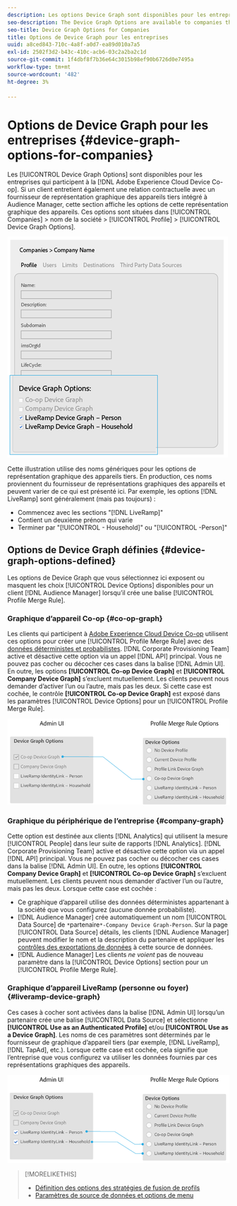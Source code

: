 ```yaml
---
description: Les options Device Graph sont disponibles pour les entreprises qui participent à Adobe Experience Cloud Device Co-op. Si un client entretient également une relation contractuelle avec un fournisseur de représentation graphique des appareils tiers intégré à Audience Manager, cette section affiche les options de cette représentation graphique des appareils. Ces options sont situées dans Entreprises > nom de la société > Profil > Options de représentation graphique des appareils.
seo-description: The Device Graph Options are available to companies that participate in the Adobe Experience Cloud Device Co-op. If a customer also has a contractual relationship with a third-party device graph provider that is integrated with Audience Manager, this section will show options for that device graph. These options are located in Companies > company name > Profile > Device Graph Options.
seo-title: Device Graph Options for Companies
title: Options de Device Graph pour les entreprises
uuid: a8ced843-710c-4a8f-a0d7-ea89d010a7a5
exl-id: 2502f3d2-b43c-410c-acb6-03c2a2ba2c1d
source-git-commit: 1f4dbf8f7b36e64c3015b98ef90b6726d0e7495a
workflow-type: tm+mt
source-wordcount: '482'
ht-degree: 3%

---
```


# Options de Device Graph pour les entreprises {#device-graph-options-for-companies}

Les [!UICONTROL Device Graph Options] sont disponibles pour les entreprises qui participent à la [!DNL Adobe Experience Cloud Device Co-op]. Si un client entretient également une relation contractuelle avec un fournisseur de représentation graphique des appareils tiers intégré à Audience Manager, cette section affiche les options de cette représentation graphique des appareils. Ces options sont situées dans [!UICONTROL Companies] > nom de la société > [!UICONTROL Profile] > [!UICONTROL Device Graph Options].

![](assets/adminUIdataSource.png)

Cette illustration utilise des noms génériques pour les options de représentation graphique des appareils tiers. En production, ces noms proviennent du fournisseur de représentations graphiques des appareils et peuvent varier de ce qui est présenté ici. Par exemple, les options [!DNL LiveRamp] sont généralement (mais pas toujours) :

* Commencez avec les sections &quot;[!DNL LiveRamp]&quot;
* Contient un deuxième prénom qui varie
* Terminer par &quot;[!UICONTROL - Household]&quot; ou &quot;[!UICONTROL -Person]&quot;

## Options de Device Graph définies {#device-graph-options-defined}

Les options de Device Graph que vous sélectionnez ici exposent ou masquent les choix [!UICONTROL Device Options] disponibles pour un client [!DNL Audience Manager] lorsqu’il crée une balise [!UICONTROL Profile Merge Rule].

### Graphique d’appareil Co-op {#co-op-graph}

Les clients qui participent à [Adobe Experience Cloud Device Co-op](https://experienceleague.adobe.com/docs/device-co-op/using/about/overview.html?lang=en) utilisent ces options pour créer une [!UICONTROL Profile Merge Rule] avec des [données déterministes et probabilistes](https://experienceleague.adobe.com/docs/device-co-op/using/device-graph/links.html?lang=en). [!DNL Corporate Provisioning Team] active et désactive cette option via un appel [!DNL API] principal. Vous ne pouvez pas cocher ou décocher ces cases dans la balise [!DNL Admin UI]. En outre, les options **[!UICONTROL Co-op Device Graph]** et **[!UICONTROL Company Device Graph]** s’excluent mutuellement. Les clients peuvent nous demander d’activer l’un ou l’autre, mais pas les deux. Si cette case est cochée, le contrôle **[!UICONTROL Co-op Device Graph]** est exposé dans les paramètres [!UICONTROL Device Options] pour un [!UICONTROL Profile Merge Rule].

![](assets/adminUI1.png)

### Graphique du périphérique de l’entreprise {#company-graph}

Cette option est destinée aux clients [!DNL Analytics] qui utilisent la mesure [!UICONTROL People] dans leur suite de rapports [!DNL Analytics]. [!DNL Corporate Provisioning Team] active et désactive cette option via un appel [!DNL API] principal. Vous ne pouvez pas cocher ou décocher ces cases dans la balise [!DNL Admin UI]. En outre, les options **[!UICONTROL Company Device Graph]** et **[!UICONTROL Co-op Device Graph]** s’excluent mutuellement. Les clients peuvent nous demander d’activer l’un ou l’autre, mais pas les deux. Lorsque cette case est cochée :

* Ce graphique d’appareil utilise des données déterministes appartenant à la société que vous configurez (aucune donnée probabiliste).
* [!DNL Audience Manager] crée automatiquement un nom  [!UICONTROL Data Source] de  `*`partenaire`*-Company Device Graph-Person`. Sur la page [!UICONTROL Data Source] détails, les clients [!DNL Audience Manager] peuvent modifier le nom et la description du partenaire et appliquer les [contrôles des exportations de données](https://experienceleague.adobe.com/docs/device-co-op/using/device-graph/links.html?lang=en) à cette source de données.
* [!DNL Audience Manager] Les clients  *ne voient* pas de nouveau paramètre dans la  [!UICONTROL Device Options] section pour un  [!UICONTROL Profile Merge Rule].

### Graphique d’appareil LiveRamp (personne ou foyer) {#liveramp-device-graph}

Ces cases à cocher sont activées dans la balise [!DNL Admin UI] lorsqu’un partenaire crée une balise [!UICONTROL Data Source] et sélectionne **[!UICONTROL Use as an Authenticated Profile]** et/ou **[!UICONTROL Use as a Device Graph]**. Les noms de ces paramètres sont déterminés par le fournisseur de graphique d’appareil tiers (par exemple, [!DNL LiveRamp], [!DNL TapAd], etc.). Lorsque cette case est cochée, cela signifie que l’entreprise que vous configurez va utiliser les données fournies par ces représentations graphiques des appareils.

![](assets/adminUI2.png)

>[!MORELIKETHIS]
>
>* [Définition des options des stratégies de fusion de profils](https://experienceleague.adobe.com/docs/audience-manager/user-guide/features/profile-merge-rules/merge-rule-definitions.html?lang=en)
>* [Paramètres de source de données et options de menu](https://experienceleague.adobe.com/docs/audience-manager/user-guide/features/data-sources/datasources-list-and-settings.html?lang=en)

